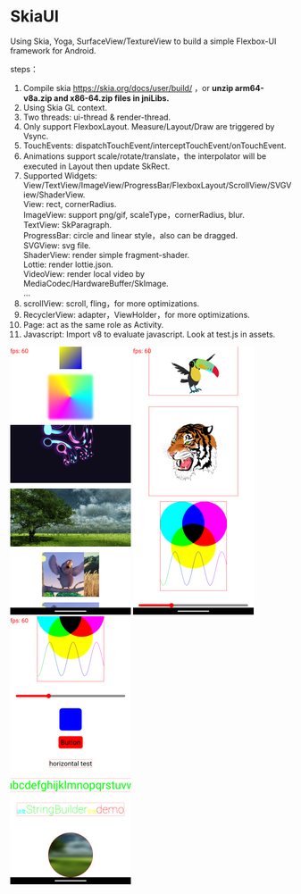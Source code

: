 # SkiaUI

Using Skia, Yoga, SurfaceView/TextureView to build a simple Flexbox-UI framework for Android.

steps：

1. Compile skia https://skia.org/docs/user/build/ ，or **unzip arm64-v8a.zip and x86-64.zip files in jniLibs.**
2. Using Skia GL context.
3. Two threads: ui-thread & render-thread.
4. Only support FlexboxLayout. Measure/Layout/Draw are triggered by Vsync.
5. TouchEvents: dispatchTouchEvent/interceptTouchEvent/onTouchEvent.
6. Animations support scale/rotate/translate，the interpolator will be executed in Layout then update SkRect.
7. Supported Widgets: View/TextView/ImageView/ProgressBar/FlexboxLayout/ScrollView/SVGView/ShaderView.  
   View: rect, cornerRadius.  
   ImageView: support png/gif, scaleType，cornerRadius, blur.  
   TextView: SkParagraph.  
   ProgressBar: circle and linear style，also can be dragged.  
   SVGView: svg file.  
   ShaderView: render simple fragment-shader.  
   Lottie: render lottie.json.  
   VideoView: render local video by MediaCodec/HardwareBuffer/SkImage.  
   ...
8. scrollView: scroll, fling，for more optimizations.
9. RecyclerView: adapter，ViewHolder，for more optimizations.
10. Page: act as the same role as Activity.
11. Javascript: Import v8 to evaluate javascript. Look at test.js in assets.

![image](https://github.com/tanpuer/SkiaUI2/blob/main/app/example1.png)
![image](https://github.com/tanpuer/SkiaUI2/blob/main/app/example2.png)
![image](https://github.com/tanpuer/SkiaUI2/blob/main/app/example3.png)